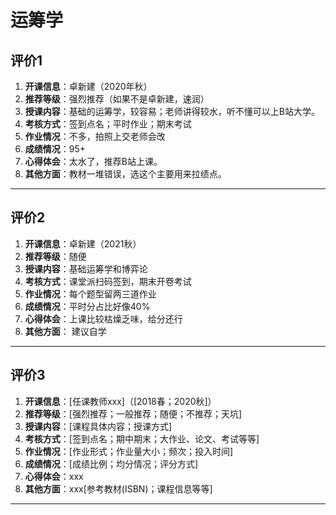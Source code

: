 # 运筹学

## 评价1


1. **开课信息**：卓新建（2020年秋）
2. **推荐等级**：强烈推荐（如果不是卓新建，速润）
3. **授课内容**：基础的运筹学，较容易；老师讲得较水，听不懂可以上B站大学。
4. **考核方式**：签到点名；平时作业；期末考试
5. **作业情况**：不多，拍照上交老师会改
6. **成绩情况**：95+
7. **心得体会**：太水了，推荐B站上课。
8. **其他方面**：教材一堆错误，选这个主要用来拉绩点。

---

## 评价2

1. **开课信息**：卓新建（2021秋）
2. **推荐等级**：随便
3. **授课内容**：基础运筹学和博弈论
4. **考核方式**：课堂派扫码签到，期末开卷考试
5. **作业情况**：每个题型留两三道作业
6. **成绩情况**：平时分占比好像40%
7. **心得体会**：上课比较枯燥乏味，给分还行
8. **其他方面**： 建议自学

---

## 评价3

1. **开课信息**：[任课教师xxx]（[2018春；2020秋]）
2. **推荐等级**：[强烈推荐；一般推荐；随便；不推荐；天坑]
3. **授课内容**：[课程具体内容；授课方式]
4. **考核方式**：[签到点名；期中期末；大作业、论文、考试等等]
5. **作业情况**：[作业形式；作业量大小；频次；投入时间]
6. **成绩情况**：[成绩比例；均分情况；评分方式]
7. **心得体会**：xxx
8. **其他方面**：xxx[参考教材(ISBN)；课程信息等等]

---